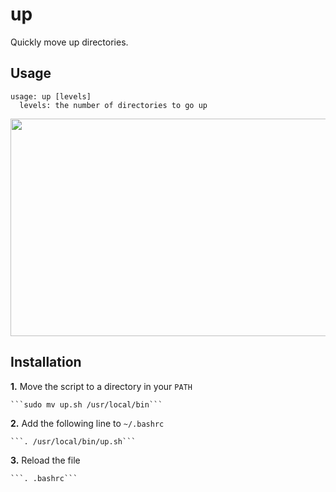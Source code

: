 # up
Quickly move up directories.

## Usage
```
usage: up [levels] 
  levels: the number of directories to go up
```
 
<img src="https://i.imgur.com/GgqZXjC.gif" width="600" height="348" />

## Installation
**1.** Move the script to a directory in your ```PATH``` 

    ```sudo mv up.sh /usr/local/bin```

**2.** Add the following line to ```~/.bashrc``` 

    ```. /usr/local/bin/up.sh```

**3.** Reload the file

    ```. .bashrc```
